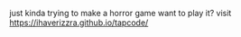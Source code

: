 just kinda trying to make a horror game 
want to play it?
visit https://ihaverizzra.github.io/tapcode/
